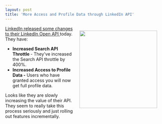 ```yaml
---
layout: post
title: 'More Access and Profile Data through LinkedIn API'
---
```

<a href="http://www.linkedin.com" target="_blank"><img class="alignnone" style="padding: 15px;" title="LinkedIn" src="http://kinlane-productions.s3.amazonaws.com/LinkedIn.jpg" alt="" width="250" align="right" /></a><a href="http://blog.linkedin.com/2010/06/25/linkedin-api-developers/trackback/" target="_blank">LinkedIn released some changes to their LinkedIn Open API </a>today. They have:
<ul class="mainlist">
	<li><strong>Increased Search API Throttle </strong>- They've increased the Search API throttle by 400%.</li>
	<li><strong>Increased Access to Profile Data -</strong> Users who have granted access you will now get full profile data.</li>
</ul>
Looks like they are slowly increasing the value of their API. They seem to really take this process seriously and just rolling out features incrementally.